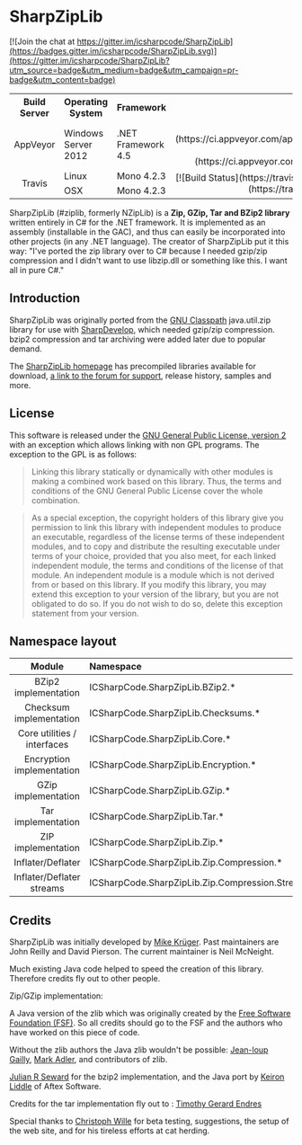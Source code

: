 # SharpZipLib

[![Join the chat at https://gitter.im/icsharpcode/SharpZipLib](https://badges.gitter.im/icsharpcode/SharpZipLib.svg)](https://gitter.im/icsharpcode/SharpZipLib?utm_source=badge&utm_medium=badge&utm_campaign=pr-badge&utm_content=badge)

<table>
  <tr>
    <th style="text-align:center">Build Server</th>
    <th>Operating System</th>
    <th>Framework</th>
    <th style="text-align:center">Status</th>
  </tr>
  <tr>
    <td style="text-align:center">AppVeyor</td>
    <td>Windows Server 2012</td>
    <td>.NET Framework 4.5</td>
    <td  style="text-align:center">[![Build status](https://ci.appveyor.com/api/projects/status/oe7kwnaib3qscm8l/branch/build?svg=true)](https://ci.appveyor.com/project/McNeight/SharpZipLib/branch/build)</td>
  </tr>
  <tr>
    <td style="text-align:center" rowspan="2">Travis</td>
    <td>Linux</td>
    <td>Mono 4.2.3</td>
    <td style="text-align:center" rowspan="2">[![Build Status](https://travis-ci.org/McNeight/SharpZipLib.svg?branch=build)](https://travis-ci.org/McNeight/SharpZipLib)</td>
  </tr>
  <tr>
    <td>OSX</td>
    <td>Mono 4.2.3</td>
  </tr>
</table>

SharpZipLib (\#ziplib, formerly NZipLib) is a **Zip, GZip, Tar and BZip2 library** written entirely in C\# for the .NET framework. It is implemented as an assembly (installable in the GAC), and thus can easily be incorporated into other projects (in any .NET language). The creator of SharpZipLib put it this way: "I've ported the zip library over to C\# because I needed gzip/zip compression and I didn't want to use libzip.dll or something like this. I want all in pure C\#."

Introduction
------------

SharpZipLib was originally ported from the [GNU Classpath](http://www.gnu.org/software/classpath/) java.util.zip library for use with [SharpDevelop](http://www.icsharpcode.net/OpenSource/SD), which needed gzip/zip compression. bzip2 compression and tar archiving were added later due to popular demand.

The [SharpZipLib homepage](http://icsharpcode.github.io/SharpZipLib/) has precompiled libraries available for download, [a link to the forum for support](http://community.sharpdevelop.net/forums/12/ShowForum.aspx), release history, samples and more.

License
-------

This software is released under the [GNU General Public License, version 2](http://www.gnu.org/licenses/old-licenses/gpl-2.0.en.html) with an exception which allows linking with non GPL programs. The exception to the GPL is as follows:

>Linking this library statically or dynamically with other modules is making a combined work based on this library. Thus, the terms and conditions of the GNU General Public License cover the whole combination.

>As a special exception, the copyright holders of this library give you permission to link this library with independent modules to produce an executable, regardless of the license terms of these independent modules, and to copy and distribute the resulting executable under terms of your choice, provided that you also meet, for each linked independent module, the terms and conditions of the license of that module.  An independent module is a module which is not derived from or based on this library.  If you modify this library, you may extend this exception to your version of the library, but you are not obligated to do so. If you do not wish to do so, delete this exception statement from your version.

Namespace layout
----------------

| Module | Namespace |
|:----------------:|:-----------------------------|
|BZip2 implementation|ICSharpCode.SharpZipLib.BZip2.\*|
|Checksum implementation|ICSharpCode.SharpZipLib.Checksums.\*|
|Core utilities / interfaces|ICSharpCode.SharpZipLib.Core.\*|
|Encryption implementation|ICSharpCode.SharpZipLib.Encryption.\*|
|GZip implementation|ICSharpCode.SharpZipLib.GZip.\*|
|Tar implementation|ICSharpCode.SharpZipLib.Tar.\*|
|ZIP implementation|ICSharpCode.SharpZipLib.Zip.\*|
|Inflater/Deflater|ICSharpCode.SharpZipLib.Zip.Compression.\*|
|Inflater/Deflater streams|ICSharpCode.SharpZipLib.Zip.Compression.Streams.\*|

Credits
-------

SharpZipLib was initially developed by [Mike Krüger](http://www.icsharpcode.net/pub/relations/krueger.aspx). Past maintainers are John Reilly and David Pierson. The current maintainer is Neil McNeight.

Much existing Java code helped to speed the creation of this library. Therefore credits fly out to other people.

Zip/GZip implementation:

A Java version of the zlib which was originally created by the [Free Software Foundation (FSF)](http://www.fsf.org). So all credits should go to the FSF and the authors who have worked on this piece of code.

Without the zlib authors the Java zlib wouldn't be possible:
[Jean-loup Gailly](http://gailly.net/), [Mark Adler](http://en.wikipedia.org/wiki/Mark_Adler), and contributors of zlib.

[Julian R Seward](julian@bzip.org) for the bzip2 implementation, and the Java port by [Keiron Liddle](keiron@aftexsw.com) of Aftex Software.

Credits for the tar implementation fly out to :
[Timothy Gerard Endres](time@gjt.org)

Special thanks to [Christoph Wille](http://www.icsharpcode.net/pub/relations/wille.aspx) for beta testing, suggestions, the setup of the web site, and for his tireless efforts at cat herding.
